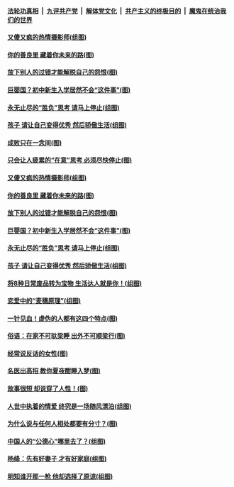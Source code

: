####  [法轮功真相](../../../../basic/blob/master/README.md?t=09081300) &nbsp;|&nbsp; [九评共产党](../../../../9ping.md/blob/master/README.md?t=09081300) &nbsp;|&nbsp; [解体党文化](../../../../jtdwh.md/blob/master/README.md?t=09081300)  &nbsp;|&nbsp; [共产主义的终极目的](../../../../gczydzjmd.md/blob/master/README.md?t=09081300) &nbsp;|&nbsp; [魔鬼在统治我们的世界](../../../../mgztzwmdsj.md/blob/master/README.md?t=09081300) 

#### [又傻又疯的热情摄影师(组图)](../pages/p8/906543.md?t=09081300) 

#### [你的善良里 藏着你未来的路(图)](../pages/p8/906636.md?t=09081300) 

#### [放下别人的过错才能解脱自己的怨恨(图)](../pages/p8/906302.md?t=09081300) 

#### [巨婴国？初中新生入学居然不会“这件事”(图)](../pages/p8/906524.md?t=09081300) 

#### [永无止尽的“胜负”思考 请马上停止(组图)](../pages/p8/906502.md?t=09081300) 

#### [孩子 请让自己变得优秀 然后骄傲生活(组图)](../pages/p8/896306.md?t=09081300) 

#### [成败只在一念间(图)](../pages/p8/906079.md?t=09081300) 

#### [只会让人疲累的“在意”思考 必须尽快停止(图)](../pages/p8/906648.md?t=09081300) 

#### [又傻又疯的热情摄影师(组图)](../pages/p8/906543.md?t=09081300) 

#### [你的善良里 藏着你未来的路(图)](../pages/p8/906636.md?t=09081300) 

#### [放下别人的过错才能解脱自己的怨恨(图)](../pages/p8/906302.md?t=09081300) 

#### [巨婴国？初中新生入学居然不会“这件事”(图)](../pages/p8/906524.md?t=09081300) 

#### [永无止尽的“胜负”思考 请马上停止(组图)](../pages/p8/906502.md?t=09081300) 

#### [孩子 请让自己变得优秀 然后骄傲生活(组图)](../pages/p8/896306.md?t=09081300) 

#### [将8种日常废品转为宝物 生活达人就是你！(组图)](../pages/p8/906396.md?t=09081300) 

#### [恋爱中的“麦穗原理”(组图)](../pages/p8/906084.md?t=09081300) 

#### [一针见血！虚伪的人都有这四个特点(图)](../pages/p8/906298.md?t=09081300) 

#### [俗语：在家不可驮梁睡 出外不可顺梁行(图)](../pages/p8/906381.md?t=09081300) 

#### [经常说反话的女性(图)](../pages/p8/906289.md?t=09081300) 

#### [名医出高招 教你夏夜酣睡入梦(图)](../pages/p8/905220.md?t=09081300) 

#### [故事很短 却说穿了人性！(图)](../pages/p8/905475.md?t=09081300) 

#### [人世中执着的情爱 终究是一场随风漂泊(组图)](../pages/p8/906143.md?t=09081300) 

#### [为什么说与任何人相处都要有分寸？(图)](../pages/p8/906052.md?t=09081300) 

#### [中国人的“公德心”哪里去了？(组图)](../pages/p8/906244.md?t=09081300) 

#### [杨绛：先有好妻子 才有好家庭(组图)](../pages/p8/905468.md?t=09081300) 

#### [明知谁开那一枪 他却选择了原谅(组图)](../pages/p8/906029.md?t=09081300) 

